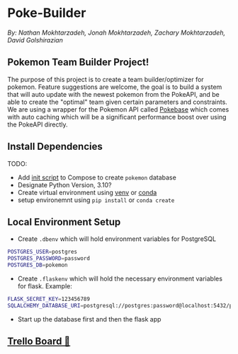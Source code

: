 # Poke-Builder
*By: Nathan Mokhtarzadeh, Jonah Mokhtarzadeh, Zachary Mokhtarzadeh, David Golshirazian*

## Pokemon Team Builder Project!
The purpose of this project is to create a team builder/optimizer for pokemon. 
Feature suggestions are welcome, the goal is to build a system that will auto update with the newest pokemon from the PokeAPI, and be able to create the "optimal" team given certain parameters and constraints. 
We are using a wrapper for the Pokemon API called [Pokebase](https://github.com/PokeAPI/pokebase/) which comes with auto caching which will be a significant performance boost over using the PokeAPI directly.

## Install Dependencies
TODO:
- Add [init script](https://stackoverflow.com/questions/33309121/using-docker-compose-to-create-tables-in-postgresql-database) to Compose to create `pokemon` database
- Designate Python Version, 3.10?
- Create virtual environment using [venv](https://docs.python.org/3/library/venv.html) or [conda](https://conda.io/projects/conda/en/latest/user-guide/tasks/manage-environments.html#activating-an-environment)
- setup environemnt using `pip install` or `conda create`   

## Local Environment Setup
- Create `.dbenv` which will hold environment variables for PostgreSQL
```bash
POSTGRES_USER=postgres
POSTGRES_PASSWORD=password
POSTGRES_DB=pokemon
```
- Create `.flaskenv` which will hold the necessary environment variables for flask. Example:
```bash
FLASK_SECRET_KEY=123456789
SQLALCHEMY_DATABASE_URI=postgresql://postgres:password@localhost:5432/pokemon
```
- Start up the database first and then the flask app

## [Trello Board 🥇](https://trello.com/b/u5sFBvQs/poke-builder)

